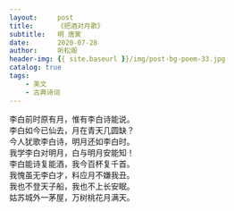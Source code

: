 ```yaml
---
layout:     post
title:      《把酒对月歌》
subtitle:   明 唐寅
date:       2020-07-28
author:     听松阁
header-img: {{ site.baseurl }}/img/post-bg-poem-33.jpg
catalog: true
tags:
    - 美文
    - 古典诗词
---
```


李白前时原有月，惟有李白诗能说。<br>
李白如今已仙去，月在青天几圆缺？<br>
今人犹歌李白诗，明月还如李白时。<br>
我学李白对明月，白与明月安能知！<br>
李白能诗复能酒，我今百杯复千首。<br>
我愧虽无李白才，料应月不嫌我丑。<br>
我也不登天子船，我也不上长安眠。<br>
姑苏城外一茅屋，万树桃花月满天。<br>

